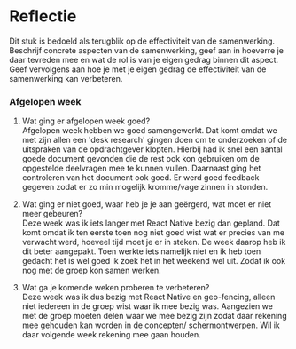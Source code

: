 Reflectie
==========

Dit stuk is bedoeld als terugblik op de effectiviteit van de samenwerking.
Beschrijf concrete aspecten van de samenwerking, geef aan in hoeverre je daar tevreden mee en wat de rol is van je eigen gedrag binnen dit aspect. Geef vervolgens aan hoe je met je eigen gedrag de effectiviteit van de samenwerking kan verbeteren.

### Afgelopen week
1.  Wat ging er afgelopen week goed?  
Afgelopen week hebben we goed samengewerkt. Dat komt omdat we met zijn allen een 'desk research' gingen doen om te onderzoeken of de uitspraken van de opdrachtgever klopten. Hierbij had ik snel een aantal goede document gevonden die de rest ook kon gebruiken om de opgestelde deelvragen mee te kunnen vullen. Daarnaast ging het controleren van het document ook goed. Er werd goed feedback gegeven zodat er zo min mogelijk kromme/vage zinnen in stonden.

2. Wat ging er niet goed, waar heb je je aan geërgerd, wat moet er niet meer gebeuren?  
Deze week was ik iets langer met React Native bezig dan gepland. Dat komt omdat ik ten eerste toen nog niet goed wist wat er precies van me verwacht werd, hoeveel tijd moet je er in steken. De week daarop heb ik dit beter aangepakt. Toen werkte iets namelijk niet en ik heb toen gedacht het is wel goed ik zoek het in het weekend wel uit. Zodat ik ook nog met de groep kon samen werken.

3. Wat ga je komende weken proberen te verbeteren?  
Deze week was ik dus bezig met React Native en geo-fencing, alleen niet iedereen in de groep wist waar ik mee bezig was. Aangezien we met de groep moeten delen waar we mee bezig zijn zodat daar rekening mee gehouden kan worden in de concepten/ schermontwerpen. Wil ik daar volgende week rekening mee gaan houden.